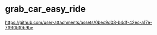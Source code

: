 # grab_car_easy_ride
https://github.com/user-attachments/assets/0bec9d08-b4df-42ec-a17e-7f9f0b10b9be
